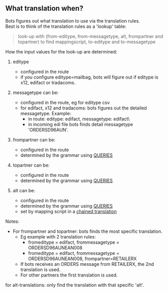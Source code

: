 ## What translation when?

Bots figures out what translation to use via the translation rules.  
Best is to think of the translation rules as a 'lookup' table:

> look-up with (from-editype, from-messagetype, alt, frompartner and
> topartner) to find mappingscript, to-editype and to-messagetype


How the input values for the look-up are determined:

1.  editype
    -   configured in the route
    -   if you configure editype=mailbag, bots will figure out if
        editype is x12, edifact or tradacoms.

2.  messagetype can be:
    -   configured in the route, eg for editype csv
    -   for edifact, x12 and tradacoms: bots figures out the detailed
        messagetype. Example:
        -   in route: editype: edifact, messagetype: edifact\
        -   in incoming edi file bots finds detail messagetype
            'ORDERSD96AUN'.

3.  frompartner can be:
    -   configured in the route
    -   determined by the grammar using
        [QUERIES](GrammarsStructure#QUERIES.md)

4.  topartner can be:
    -   configured in the route
    -   determined by the grammar using
        [QUERIES](GrammarsStructure#QUERIES.md)

5.  alt can be:
    -   configured in the route
    -   determined by the grammar using
        [QUERIES](GrammarsStructure#QUERIES.md)
    -   set by mapping script in a [chained
        translation](TranslationAlt.md)


 Notes:

-   For frompartner and topartner: bots finds the most specific
    translation.
    -   Eg example with 2 translation rules:
        -   fromeditype = edifact, frommessagetype = ORDERSD96AUNEAN008
        -   fromeditype = edifact, frommessagetype = ORDERSD96AUNEAN008,
            frompartner=RETAILERX
    -   If bots receives an ORDERS message from RETAILERX, the 2nd
        translation is used.
    -   For other partners the first translation is used.

for alt-translations: only find the translation with that specific
'alt'.

